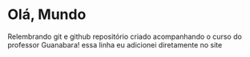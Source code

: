 # Olá, Mundo
Relembrando git e github
repositório criado acompanhando o curso do professor Guanabara!
essa linha eu adicionei diretamente no site 
